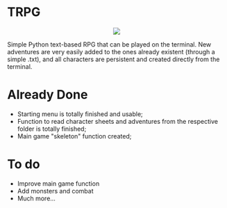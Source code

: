 # TRPG
<p align="center">
<img src="https://i.ibb.co/RzjhgrF/image.png"/>
</p>
Simple Python text-based RPG that can be played on the terminal. New adventures are very easily added to the ones already
existent (through a simple .txt), and all characters are persistent and created directly from the terminal.

# Already Done
- Starting menu is totally finished and usable;
- Function to read character sheets and adventures from the respective folder is totally finished;
- Main game "skeleton" function created;

# To do
- Improve main game function
- Add monsters and combat
- Much more...

